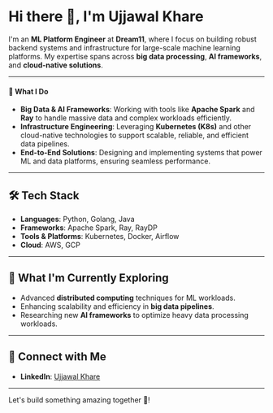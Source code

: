 # Hi there 👋, I'm Ujjawal Khare

I'm an **ML Platform Engineer** at **Dream11**, where I focus on building robust backend systems and infrastructure for large-scale machine learning platforms. My expertise spans across **big data processing**, **AI frameworks**, and **cloud-native solutions**.

---

#### 🌟 **What I Do**
- **Big Data & AI Frameworks**: Working with tools like **Apache Spark** and **Ray** to handle massive data and complex workloads efficiently.
- **Infrastructure Engineering**: Leveraging **Kubernetes (K8s)** and other cloud-native technologies to support scalable, reliable, and efficient data pipelines.
- **End-to-End Solutions**: Designing and implementing systems that power ML and data platforms, ensuring seamless performance.

---

## 🛠️ **Tech Stack**
- **Languages**: Python, Golang, Java
- **Frameworks**: Apache Spark, Ray, RayDP
- **Tools & Platforms**: Kubernetes, Docker, Airflow
- **Cloud**: AWS, GCP

---

## 🚀 **What I'm Currently Exploring**
- Advanced **distributed computing** techniques for ML workloads.
- Enhancing scalability and efficiency in **big data pipelines**.
- Researching new **AI frameworks** to optimize heavy data processing workloads.

---

## 🎯 **Connect with Me**
- **LinkedIn**: [Ujjawal Khare](https://www.linkedin.com/in/ujjawal-khare-30b95b147/)

---

Let's build something amazing together 🚀!
